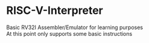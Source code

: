 # RISC-V-Interpreter
Basic RV32I Assembler/Emulator for learning purposes \
At this point only supports some basic instructions
